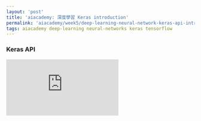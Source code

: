 ```yaml
---
layout: 'post'
title: 'aiacademy: 深度學習 Keras introduction'
permalink: 'aiacademy/week5/deep-learning-neural-network-keras-api-intro'
tags: aiacademy deep-learning neural-networks keras tensorflow
---
```


### Keras API

<iframe src="https://www.youtube.com/embed/id1RAUCyaho" frameborder="0" allow="accelerometer; autoplay; encrypted-media; gyroscope; picture-in-picture" allowfullscreen></iframe>

~~~python

~~~
